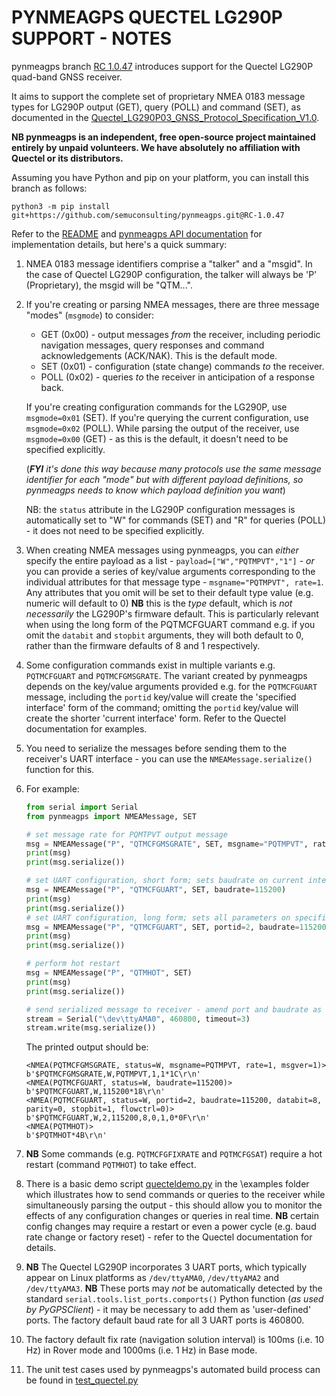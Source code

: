 PYNMEAGPS QUECTEL LG290P SUPPORT - NOTES
========================================

pynmeagps branch [RC 1.0.47](https://github.com/semuconsulting/pynmeagps/tree/RC-1.0.47) introduces support for the Quectel LG290P quad-band GNSS receiver. 

It aims to support the complete set of proprietary NMEA 0183 message types for LG290P output (GET), query (POLL) and command (SET), as documented in the
[Quectel_LG290P03_GNSS_Protocol_Specification_V1.0](https://quectel.com/content/uploads/2024/09/Quectel_LG290P03_GNSS_Protocol_Specification_V1.0.pdf).

**NB pynmeagps is an independent, free open-source project maintained entirely by unpaid volunteers. We have absolutely no affiliation with Quectel or its distributors.**

Assuming you have Python and pip on your platform, you can install this branch as follows:

```shell
python3 -m pip install git+https://github.com/semuconsulting/pynmeagps.git@RC-1.0.47
```

Refer to the [README](https://github.com/semuconsulting/pynmeagps) and [pynmeagps API documentation](https://www.semuconsulting.com/pynmeagps/) for implementation details, but here's a quick summary:

1. NMEA 0183 message identifiers comprise a "talker" and a "msgid". In the case of Quectel LG290P configuration, the talker will always be 'P' (Proprietary), the msgid will be "QTM...".

2. If you're creating or parsing NMEA messages, there are three message "modes" (`msgmode`) to consider:

    - GET (0x00) - output messages _from_ the receiver, including periodic navigation messages, query responses and command acknowledgements (ACK/NAK). This is the default mode.
    - SET (0x01) - configuration (state change) commands _to_ the receiver.
    - POLL (0x02) - queries _to_ the receiver in anticipation of a response back.

    If you're creating configuration commands for the LG290P, use `msgmode=0x01` (SET). If you're querying the current configuration, use `msgmode=0x02` (POLL). While parsing the output of the receiver, use `msgmode=0x00` (GET) - as this is the default, it doesn't need to be specified explicitly.

    (_**FYI** it's done this way because many protocols use the same message identifier for each "mode" but with different payload definitions, so pynmeagps needs to know which payload definition you want_)

    NB: the `status` attribute in the LG290P configuration messages is automatically set to "W" for commands (SET) and "R" for queries (POLL) - it does not need to be specified explicitly.

3. When creating NMEA messages using pynmeagps, you can _either_ specify the entire payload as a list - `payload=["W","PQTMPVT","1"]` - _or_ you can provide a series of key/value arguments corresponding to the individual attributes for that message type - `msgname="PQTMPVT", rate=1`. Any attributes that you omit will be set to their default type value (e.g. numeric will default to 0) **NB** this is the _type_ default, which is _not necessarily_ the LG290P's firmware default. This is particularly relevant when using the long form of the PQTMCFGUART command e.g. if you omit the `databit` and `stopbit` arguments, they will both default to 0, rather than the firmware defaults of 8 and 1 respectively.

4. Some configuration commands exist in multiple variants e.g. `PQTMCFGUART` and `PQTMCFGMSGRATE`. The variant created by pynmeagps depends on the key/value arguments provided e.g. for the `PQTMCFGUART` message, including the `portid` key/value will create the 'specified interface' form of the command; omitting the `portid` key/value will create the shorter 'current interface' form. Refer to the Quectel documentation for examples.

5. You need to serialize the messages before sending them to the receiver's UART interface - you can use the `NMEAMessage.serialize()` function for this.

6. For example:

    ```python
    from serial import Serial
    from pynmeagps import NMEAMessage, SET

    # set message rate for PQMTPVT output message
    msg = NMEAMessage("P", "QTMCFGMSGRATE", SET, msgname="PQTMPVT", rate=1, msgver=1)
    print(msg)
    print(msg.serialize())

    # set UART configuration, short form; sets baudrate on current interface, leaving other parameters unchanged   
    msg = NMEAMessage("P", "QTMCFGUART", SET, baudrate=115200) 
    print(msg)
    print(msg.serialize())
    # set UART configuration, long form; sets all parameters on specified (UART2) interface
    msg = NMEAMessage("P", "QTMCFGUART", SET, portid=2, baudrate=115200, databit=8, parity=0, stopbit=1, flowctrl=0)
    print(msg)
    print(msg.serialize())

    # perform hot restart
    msg = NMEAMessage("P", "QTMHOT", SET)
    print(msg)
    print(msg.serialize())

    # send serialized message to receiver - amend port and baudrate as required
    stream = Serial("\dev\ttyAMA0", 460800, timeout=3)
    stream.write(msg.serialize())
    ```

    The printed output should be:
    ```shell
    <NMEA(PQTMCFGMSGRATE, status=W, msgname=PQTMPVT, rate=1, msgver=1)>
    b'$PQTMCFGMSGRATE,W,PQTMPVT,1,1*1C\r\n'
    <NMEA(PQTMCFGUART, status=W, baudrate=115200)>
    b'$PQTMCFGUART,W,115200*18\r\n'
    <NMEA(PQTMCFGUART, status=W, portid=2, baudrate=115200, databit=8, parity=0, stopbit=1, flowctrl=0)>
    b'$PQTMCFGUART,W,2,115200,8,0,1,0*0F\r\n'
    <NMEA(PQTMHOT)>
    b'$PQTMHOT*4B\r\n'
    ```

7. **NB** Some commands (e.g. `PQTMCFGFIXRATE` and `PQTMCFGSAT`) require a hot restart (command `PQTMHOT`) to take effect.

8. There is a basic demo script [quecteldemo.py](https://github.com/semuconsulting/pynmeagps/blob/RC-1.0.47/examples/quecteldemo.py) in the \examples folder which illustrates how to send commands or queries to the receiver while simultaneously parsing the output - this should allow you to monitor the effects of any configuration changes or queries in real time. **NB** certain config changes may require a restart or even a power cycle (e.g. baud rate change or factory reset) - refer to the Quectel documentation for details.

9. **NB** The Quectel LG290P incorporates 3 UART ports, which typically appear on Linux platforms as `/dev/ttyAMA0`, `/dev/ttyAMA2` and `/dev/ttyAMA3`. **NB** These ports may _not_ be automatically detected by the standard `serial.tools.list_ports.comports()` Python function (_as used by PyGPSClient_) - it may be necessary to add them as 'user-defined' ports. The factory default baud rate for all 3 UART ports is 460800.

10. The factory default fix rate (navigation solution interval) is 100ms (i.e. 10 Hz) in Rover mode and 1000ms (i.e. 1 Hz) in Base mode.

11. The unit test cases used by pynmeagps's automated build process can be found in [test_quectel.py](https://github.com/semuconsulting/pynmeagps/blob/RC-1.0.47/tests/test_quectel.py)

